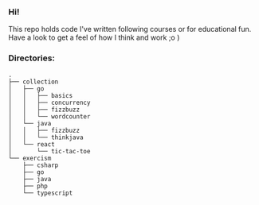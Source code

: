 ### Hi!
This repo holds code I've written following courses or for educational fun. Have a look to get a feel of how I think and work ;o )

### Directories:
```
.
├── collection
│   ├── go
│   │   ├── basics
│   │   ├── concurrency
│   │   ├── fizzbuzz
│   │   └── wordcounter
│   └── java
│   │   ├── fizzbuzz
│   │   └── thinkjava
│   └── react
│       └── tic-tac-toe
└── exercism
    ├── csharp
    ├── go
    ├── java
    ├── php
    └── typescript
```